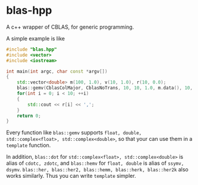 # blas-hpp

A c++ wrapper of CBLAS, for generic programming.

A simple example is like
```c++
#include "blas.hpp"
#include <vector>
#include <iostream>

int main(int argc, char const *argv[])
{
    std::vector<double> m(100, 1.0), v(10, 1.0), r(10, 0.0);
    blas::gemv(CblasColMajor, CblasNoTrans, 10, 10, 1.0, m.data(), 10, v.data(), 1, 0., r.data(), 1);
    for(int i = 0; i < 10; ++i)
    {
        std::cout << r[i] << ',';
    }
    return 0;
}
```

Every function like `blas::gemv` supports `float, double, std::complex<float>, std::complex<double>`, so that your can use them in a `template` function.

In addition, `blas::dot` for `std::complex<float>, std::complex<double>` is alias of `cdotc, zdotc`, and `blas::hemv` for `float, double` is alias of `ssymv, dsymv`. `blas::her, blas::her2, blas::hemm, blas::herk, blas::her2k` also works similarly. Thus you can write `template` simpler.
